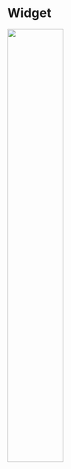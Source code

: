 # Widget

<img src="https://user-images.githubusercontent.com/7411651/229424956-f56a0a29-9e41-4ac2-bcb9-75398095a1aa.jpg" width="50%">
